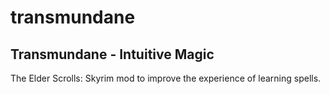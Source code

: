 # transmundane
Transmundane - Intuitive Magic
---

The Elder Scrolls: Skyrim mod to improve the experience of learning spells.
